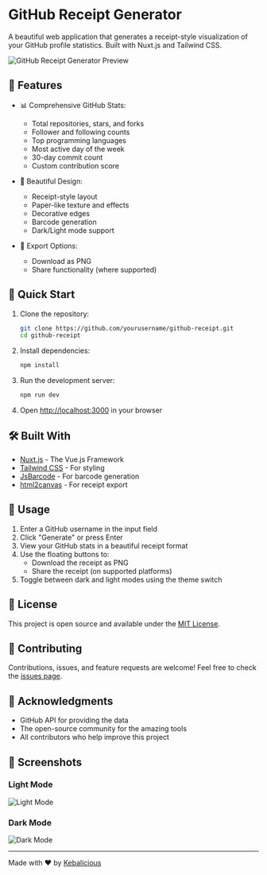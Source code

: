 # GitHub Receipt Generator

A beautiful web application that generates a receipt-style visualization of your GitHub profile statistics. Built with Nuxt.js and Tailwind CSS.

![GitHub Receipt Generator Preview](preview.png)

## 🌟 Features

- 📊 Comprehensive GitHub Stats:
  - Total repositories, stars, and forks
  - Follower and following counts
  - Top programming languages
  - Most active day of the week
  - 30-day commit count
  - Custom contribution score

- 🎨 Beautiful Design:
  - Receipt-style layout
  - Paper-like texture and effects
  - Decorative edges
  - Barcode generation
  - Dark/Light mode support

- 💾 Export Options:
  - Download as PNG
  - Share functionality (where supported)

## 🚀 Quick Start

1. Clone the repository:
   ```bash
   git clone https://github.com/yourusername/github-receipt.git
   cd github-receipt
   ```

2. Install dependencies:
   ```bash
   npm install
   ```

3. Run the development server:
   ```bash
   npm run dev
   ```

4. Open [http://localhost:3000](http://localhost:3000) in your browser

## 🛠️ Built With

- [Nuxt.js](https://nuxt.com/) - The Vue.js Framework
- [Tailwind CSS](https://tailwindcss.com/) - For styling
- [JsBarcode](https://github.com/lindell/JsBarcode) - For barcode generation
- [html2canvas](https://html2canvas.hertzen.com/) - For receipt export

## 📱 Usage

1. Enter a GitHub username in the input field
2. Click "Generate" or press Enter
3. View your GitHub stats in a beautiful receipt format
4. Use the floating buttons to:
   - Download the receipt as PNG
   - Share the receipt (on supported platforms)
5. Toggle between dark and light modes using the theme switch

## 📝 License

This project is open source and available under the [MIT License](LICENSE).

## 🤝 Contributing

Contributions, issues, and feature requests are welcome! Feel free to check the [issues page](https://github.com/yourusername/github-receipt/issues).

## 👏 Acknowledgments

- GitHub API for providing the data
- The open-source community for the amazing tools
- All contributors who help improve this project

## 📸 Screenshots

### Light Mode
![Light Mode](light-mode.png)

### Dark Mode
![Dark Mode](dark-mode.png)

---
Made with ❤️ by [Kebalicious](https://www.github.com/kebalicious)
